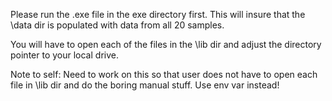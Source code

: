 Please run the .exe file in the exe directory first. This will insure that the \data dir is populated with data from all 20 samples.

You will have to open each of the files in the \lib dir and adjust the directory pointer to your local drive.

Note to self: Need to work on this so that user does not have to open each file in \lib dir and do the boring manual stuff. Use env var instead!
